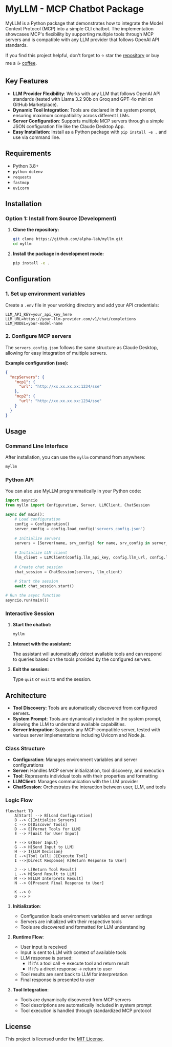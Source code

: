 # MyLLM - MCP Chatbot Package

MyLLM is a Python package that demonstrates how to integrate the Model Context Protocol (MCP) into a simple CLI chatbot. The implementation showcases MCP's flexibility by supporting multiple tools through MCP servers and is compatible with any LLM provider that follows OpenAI API standards.

If you find this project helpful, don't forget to ⭐ star the [repository](https://github.com/alpha-lab/myllm) or buy me a ☕ [coffee](https://ko-fi.com/3choff).

## Key Features

- **LLM Provider Flexibility**: Works with any LLM that follows OpenAI API standards (tested with Llama 3.2 90b on Groq and GPT-4o mini on GitHub Marketplace).
- **Dynamic Tool Integration**: Tools are declared in the system prompt, ensuring maximum compatibility across different LLMs.
- **Server Configuration**: Supports multiple MCP servers through a simple JSON configuration file like the Claude Desktop App.
- **Easy Installation**: Install as a Python package with `pip install -e .` and use via command line.

## Requirements

- Python 3.8+
- `python-dotenv`
- `requests`
- `fastmcp`
- `uvicorn`

## Installation

### Option 1: Install from Source (Development)

1. **Clone the repository:**

   ```bash
   git clone https://github.com/alpha-lab/myllm.git
   cd myllm
   ```

2. **Install the package in development mode:**

   ```bash
   pip install -e .
   ```

## Configuration

### 1. Set up environment variables

Create a `.env` file in your working directory and add your API credentials:

```plaintext
LLM_API_KEY=your_api_key_here
LLM_URL=https://your-llm-provider.com/v1/chat/completions
LLM_MODEL=your-model-name
```

### 2. Configure MCP servers

The `servers_config.json` follows the same structure as Claude Desktop, allowing for easy integration of multiple servers. 

**Example configuration (sse):**

```json
{
  "mcpServers": {
    "mcp1": {
      "url": "http://xx.xx.xx.xx:1234/sse"
    },
    "mcp2": {
      "url": "http://xx.xx.xx.xx:1234/sse"
    }
  }
}
```


## Usage

### Command Line Interface

After installation, you can use the `myllm` command from anywhere:

```bash
myllm
```

### Python API

You can also use MyLLM programmatically in your Python code:

```python
import asyncio
from myllm import Configuration, Server, LLMClient, ChatSession

async def main():
    # Load configuration
    config = Configuration()
    server_config = config.load_config('servers_config.json')
    
    # Initialize servers
    servers = [Server(name, srv_config) for name, srv_config in server_config['mcpServers'].items()]
    
    # Initialize LLM client
    llm_client = LLMClient(config.llm_api_key, config.llm_url, config.llm_model)
    
    # Create chat session
    chat_session = ChatSession(servers, llm_client)
    
    # Start the session
    await chat_session.start()

# Run the async function
asyncio.run(main())
```

### Interactive Session

1. **Start the chatbot:**

   ```bash
   myllm
   ```

2. **Interact with the assistant:**
   
   The assistant will automatically detect available tools and can respond to queries based on the tools provided by the configured servers.

3. **Exit the session:**

   Type `quit` or `exit` to end the session.

## Architecture

- **Tool Discovery**: Tools are automatically discovered from configured servers.
- **System Prompt**: Tools are dynamically included in the system prompt, allowing the LLM to understand available capabilities.
- **Server Integration**: Supports any MCP-compatible server, tested with various server implementations including Uvicorn and Node.js.

### Class Structure

- **Configuration**: Manages environment variables and server configurations
- **Server**: Handles MCP server initialization, tool discovery, and execution
- **Tool**: Represents individual tools with their properties and formatting
- **LLMClient**: Manages communication with the LLM provider
- **ChatSession**: Orchestrates the interaction between user, LLM, and tools

### Logic Flow

```mermaid
flowchart TD
    A[Start] --> B[Load Configuration]
    B --> C[Initialize Servers]
    C --> D[Discover Tools]
    D --> E[Format Tools for LLM]
    E --> F[Wait for User Input]
    
    F --> G{User Input}
    G --> H[Send Input to LLM]
    H --> I{LLM Decision}
    I -->|Tool Call| J[Execute Tool]
    I -->|Direct Response| K[Return Response to User]
    
    J --> L[Return Tool Result]
    L --> M[Send Result to LLM]
    M --> N[LLM Interprets Result]
    N --> O[Present Final Response to User]
    
    K --> O
    O --> F
```

1. **Initialization**:
   - Configuration loads environment variables and server settings
   - Servers are initialized with their respective tools
   - Tools are discovered and formatted for LLM understanding

2. **Runtime Flow**:
   - User input is received
   - Input is sent to LLM with context of available tools
   - LLM response is parsed:
     - If it's a tool call → execute tool and return result
     - If it's a direct response → return to user
   - Tool results are sent back to LLM for interpretation
   - Final response is presented to user

3. **Tool Integration**:
   - Tools are dynamically discovered from MCP servers
   - Tool descriptions are automatically included in system prompt
   - Tool execution is handled through standardized MCP protocol


## License

This project is licensed under the [MIT License](https://github.com/0xrushi/myllm/blob/main/LICENSE).